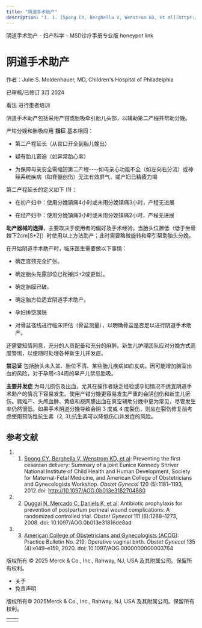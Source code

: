 ```yaml
---
title: "阴道手术助产"
description: "1. 1. [Spong CY, Berghella V, Wenstrom KD, et al](https://www.ncbi.nlm.nih.gov/pmc/articles/PMC3548444/): Preventing the first cesarean delivery: Summary of a joint Eunice Kennedy Shriver National Institute of Child Health and Human Development, Society for Maternal-Fetal Medicine, and American College of Obstetricians and Gynecologists Workshop. _Obstet Gynecol_ 120 (5):1181–1193, 2012.doi: http://10.1097/AOG.0b013e3182704880"
---
```


﻿阴道手术助产 \- 妇产科学 \- MSD诊疗手册专业版 honeypot link

# 阴道手术助产

作者：Julie S. Moldenhauer, MD, Children's Hospital of Philadelphia

已审核/已修订 3月 2024

看法 进行患者培训

阴道手术助产包括采用产钳或胎吸牵引胎儿头部，以辅助第二产程并帮助分娩。

产钳分娩和胎吸应用 **指征** 基本相同：

- 第二产程延长（从宫口开全到胎儿娩出）

- 疑有胎儿窘迫（如异常胎心率）

- 为保障母亲安全需缩短第二产程----如母亲心功能不全（如左向右分流）或神经系统疾病（如脊髓创伤）无法有效屏气，或产妇已精疲力竭


第二产程延长的定义如下 (1)：

- 在初产妇中：使用分娩镇痛4小时或未用分娩镇痛3小时，产程无进展

- 在经产妇中：使用分娩镇痛3小时或未用分娩镇痛2小时，产程无进展


**助产器械的选择**，主要取决于使用者的偏好及手术经验。当胎头位置低（低于坐骨棘下2cm\[S+2\]）时使用以上方法助产；此时需要略微旋转和牵引帮助胎头分娩。

在开始阴道手术助产时，临床医生需要做以下事情：

- 确定宫颈完全扩张。

- 确定胎头先露部位已衔接\[S+2或更低\]。

- 确定胎膜已破。

- 确定胎方位适宜阴道手术助产。

- 孕妇排空膀胱

- 对骨盆径线进行临床评估（骨盆测量），以明确骨盆是否足以进行阴道手术助产。


还需要知情同意，充分的人员配备和充分的麻醉。新生儿护理团队应对分娩方式高度警惕，以便随时处理各种新生儿并发症。

**禁忌证** 包括胎头未入盆、胎位不清、某些胎儿疾病如血友病。因可能增加脑室出血的风险，对于孕周<34周的早产儿禁忌胎吸。

**主要并发症** 为母儿损伤及出血，尤其在操作者缺乏经验或孕妇情况不适宜阴道手术助产的情况下容易发生。使用产钳分娩更容易发生严重的会阴创伤和新生儿瘀伤。肩难产、头颅血肿、黄疸和视网膜出血在真空辅助分娩中更为常见，尽管发生率仍然很低。如果手术阴道分娩导致会阴 3 度或 4 度裂伤，则应在裂伤修复前考虑使用预防性抗生素（2, 3);抗生素可以降低伤口并发症的风险。

## 参考文献

1. 1. [Spong CY, Berghella V, Wenstrom KD, et al](https://www.ncbi.nlm.nih.gov/pmc/articles/PMC3548444/): Preventing the first cesarean delivery: Summary of a joint Eunice Kennedy Shriver National Institute of Child Health and Human Development, Society for Maternal-Fetal Medicine, and American College of Obstetricians and Gynecologists Workshop. _Obstet Gynecol_ 120 (5):1181–1193, 2012.doi: http://10.1097/AOG.0b013e3182704880

2. 2. [Duggal N, Mercado C, Daniels K, et al](https://pubmed.ncbi.nlm.nih.gov/18515507/): Antibiotic prophylaxis for prevention of postpartum perineal wound complications: A randomized controlled trial. _Obstet Gynecol_ 111 (6):1268–1273, 2008. doi: 10.1097/AOG.0b013e31816de8ad

3. 3. [American College of Obstetricians and Gynecologists (ACOG)](https://www.acog.org/clinical/clinical-guidance/practice-bulletin/articles/2020/04/operative-vaginal-birth): Practice Bulletin No. 219: Operative vaginal birth. _Obstet Gynecol_ 135 (4):e149–e159, 2020. doi: 10.1097/AOG.0000000000003764




版权所有 © 2025
Merck & Co., Inc., Rahway, NJ, USA 及其附属公司。保留所有权利。

- 关于
- 免责声明

版权所有© 2025Merck & Co., Inc., Rahway, NJ, USA 及其附属公司。保留所有权利。

|     |     |
| --- | --- |
|  |  |